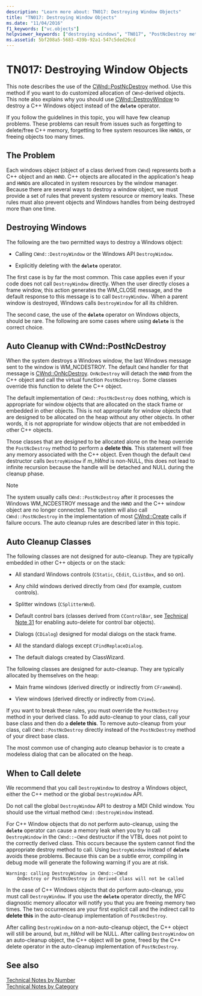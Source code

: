 ```yaml
---
description: "Learn more about: TN017: Destroying Window Objects"
title: "TN017: Destroying Window Objects"
ms.date: "11/04/2016"
f1_keywords: ["vc.objects"]
helpviewer_keywords: ["destroying windows", "TN017", "PostNcDestroy method [MFC]"]
ms.assetid: 5bf208a5-5683-439b-92a1-547c5ded26cd
---
```

# TN017: Destroying Window Objects

This note describes the use of the [CWnd::PostNcDestroy](../mfc/reference/cwnd-class.md#postncdestroy) method. Use this method if you want to do customized allocation of `CWnd`-derived objects. This note also explains why you should use [CWnd::DestroyWindow](../mfc/reference/cwnd-class.md#destroywindow) to destroy a C++ Windows object instead of the **`delete`** operator.

If you follow the guidelines in this topic, you will have few cleanup problems. These problems can result from issues such as forgetting to delete/free C++ memory, forgetting to free system resources like `HWND`s, or freeing objects too many times.

## The Problem

Each windows object (object of a class derived from `CWnd`) represents both a C++ object and an `HWND`. C++ objects are allocated in the application's heap and `HWND`s are allocated in system resources by the window manager. Because there are several ways to destroy a window object, we must provide a set of rules that prevent system resource or memory leaks. These rules must also prevent objects and Windows handles from being destroyed more than one time.

## Destroying Windows

The following are the two permitted ways to destroy a Windows object:

- Calling `CWnd::DestroyWindow` or the Windows API `DestroyWindow`.

- Explicitly deleting with the **`delete`** operator.

The first case is by far the most common. This case applies even if your code does not call `DestroyWindow` directly. When the user directly closes a frame window, this action generates the WM_CLOSE message, and the default response to this message is to call `DestroyWindow.` When a parent window is destroyed, Windows calls `DestroyWindow` for all its children.

The second case, the use of the **`delete`** operator on Windows objects, should be rare. The following are some cases where using **`delete`** is the correct choice.

## Auto Cleanup with CWnd::PostNcDestroy

When the system destroys a Windows window, the last Windows message sent to the window is WM_NCDESTROY. The default `CWnd` handler for that message is [CWnd::OnNcDestroy](../mfc/reference/cwnd-class.md#onncdestroy). `OnNcDestroy` will detach the `HWND` from the C++ object and call the virtual function `PostNcDestroy`. Some classes override this function to delete the C++ object.

The default implementation of `CWnd::PostNcDestroy` does nothing, which is appropriate for window objects that are allocated on the stack frame or embedded in other objects. This is not appropriate for window objects that are designed to be allocated on the heap without any other objects. In other words, it is not appropriate for window objects that are not embedded in other C++ objects.

Those classes that are designed to be allocated alone on the heap override the `PostNcDestroy` method to perform a **delete this**. This statement will free any memory associated with the C++ object. Even though the default `CWnd` destructor calls `DestroyWindow` if *m_hWnd* is non-NULL, this does not lead to infinite recursion because the handle will be detached and NULL during the cleanup phase.

> [!NOTE]
> The system usually calls `CWnd::PostNcDestroy` after it processes the Windows WM_NCDESTROY message and the `HWND` and the C++ window object are no longer connected. The system will also call `CWnd::PostNcDestroy` in the implementation of most [CWnd::Create](../mfc/reference/cwnd-class.md#create) calls if failure occurs. The auto cleanup rules are described later in this topic.

## Auto Cleanup Classes

The following classes are not designed for auto-cleanup. They are typically embedded in other C++ objects or on the stack:

- All standard Windows controls (`CStatic`, `CEdit`, `CListBox`, and so on).

- Any child windows derived directly from `CWnd` (for example, custom controls).

- Splitter windows (`CSplitterWnd`).

- Default control bars (classes derived from `CControlBar`, see [Technical Note 31](../mfc/tn031-control-bars.md) for enabling auto-delete for control bar objects).

- Dialogs (`CDialog`) designed for modal dialogs on the stack frame.

- All the standard dialogs except `CFindReplaceDialog`.

- The default dialogs created by ClassWizard.

The following classes are designed for auto-cleanup. They are typically allocated by themselves on the heap:

- Main frame windows (derived directly or indirectly from `CFrameWnd`).

- View windows (derived directly or indirectly from `CView`).

If you want to break these rules, you must override the `PostNcDestroy` method in your derived class. To add auto-cleanup to your class, call your base class and then do a **delete this**. To remove auto-cleanup from your class, call `CWnd::PostNcDestroy` directly instead of the `PostNcDestroy` method of your direct base class.

The most common use of changing auto cleanup behavior is to create a modeless dialog that can be allocated on the heap.

## When to Call delete

We recommend that you call `DestroyWindow` to destroy a Windows object, either the C++ method or the global `DestroyWindow` API.

Do not call the global `DestroyWindow` API to destroy a MDI Child window. You should use the virtual method `CWnd::DestroyWindow` instead.

For C++ Window objects that do not perform auto-cleanup, using the **`delete`** operator can cause a memory leak when you try to call `DestroyWindow` in the `CWnd::~CWnd` destructor if the VTBL does not point to the correctly derived class. This occurs because the system cannot find the appropriate destroy method to call. Using `DestroyWindow` instead of **`delete`** avoids these problems. Because this can be a subtle error, compiling in debug mode will generate the following warning if you are at risk.

```
Warning: calling DestroyWindow in CWnd::~CWnd
    OnDestroy or PostNcDestroy in derived class will not be called
```

In the case of C++ Windows objects that do perform auto-cleanup, you must call `DestroyWindow`. If you use the **`delete`** operator directly, the MFC diagnostic memory allocator will notify you that you are freeing memory two times. The two occurrences are your first explicit call and the indirect call to **delete this** in the auto-cleanup implementation of `PostNcDestroy`.

After calling `DestroyWindow` on a non-auto-cleanup object, the C++ object will still be around, but *m_hWnd* will be NULL. After calling `DestroyWindow` on an auto-cleanup object, the C++ object will be gone, freed by the C++ delete operator in the auto-cleanup implementation of `PostNcDestroy`.

## See also

[Technical Notes by Number](../mfc/technical-notes-by-number.md)<br/>
[Technical Notes by Category](../mfc/technical-notes-by-category.md)
